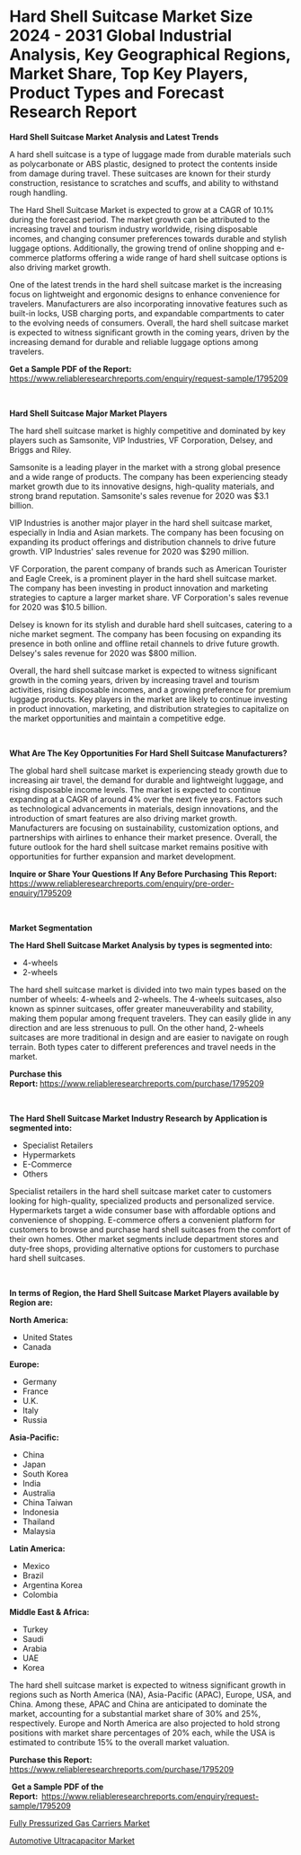 <p><h1>Hard Shell Suitcase Market Size 2024 - 2031 Global Industrial Analysis, Key Geographical Regions, Market Share, Top Key Players, Product Types and Forecast Research Report</h1></p><p><strong>Hard Shell Suitcase Market Analysis and Latest Trends</strong></p>
<p><p>A hard shell suitcase is a type of luggage made from durable materials such as polycarbonate or ABS plastic, designed to protect the contents inside from damage during travel. These suitcases are known for their sturdy construction, resistance to scratches and scuffs, and ability to withstand rough handling.</p><p>The Hard Shell Suitcase Market is expected to grow at a CAGR of 10.1% during the forecast period. The market growth can be attributed to the increasing travel and tourism industry worldwide, rising disposable incomes, and changing consumer preferences towards durable and stylish luggage options. Additionally, the growing trend of online shopping and e-commerce platforms offering a wide range of hard shell suitcase options is also driving market growth.</p><p>One of the latest trends in the hard shell suitcase market is the increasing focus on lightweight and ergonomic designs to enhance convenience for travelers. Manufacturers are also incorporating innovative features such as built-in locks, USB charging ports, and expandable compartments to cater to the evolving needs of consumers. Overall, the hard shell suitcase market is expected to witness significant growth in the coming years, driven by the increasing demand for durable and reliable luggage options among travelers.</p></p>
<p><strong>Get a Sample PDF of the Report:&nbsp;</strong> <a href="https://www.reliableresearchreports.com/enquiry/request-sample/1795209">https://www.reliableresearchreports.com/enquiry/request-sample/1795209</a></p>
<p>&nbsp;</p>
<p><strong>Hard Shell Suitcase Major Market Players</strong></p>
<p><p>The hard shell suitcase market is highly competitive and dominated by key players such as Samsonite, VIP Industries, VF Corporation, Delsey, and Briggs and Riley.</p><p>Samsonite is a leading player in the market with a strong global presence and a wide range of products. The company has been experiencing steady market growth due to its innovative designs, high-quality materials, and strong brand reputation. Samsonite's sales revenue for 2020 was $3.1 billion.</p><p>VIP Industries is another major player in the hard shell suitcase market, especially in India and Asian markets. The company has been focusing on expanding its product offerings and distribution channels to drive future growth. VIP Industries' sales revenue for 2020 was $290 million.</p><p>VF Corporation, the parent company of brands such as American Tourister and Eagle Creek, is a prominent player in the hard shell suitcase market. The company has been investing in product innovation and marketing strategies to capture a larger market share. VF Corporation's sales revenue for 2020 was $10.5 billion.</p><p>Delsey is known for its stylish and durable hard shell suitcases, catering to a niche market segment. The company has been focusing on expanding its presence in both online and offline retail channels to drive future growth. Delsey's sales revenue for 2020 was $800 million.</p><p>Overall, the hard shell suitcase market is expected to witness significant growth in the coming years, driven by increasing travel and tourism activities, rising disposable incomes, and a growing preference for premium luggage products. Key players in the market are likely to continue investing in product innovation, marketing, and distribution strategies to capitalize on the market opportunities and maintain a competitive edge.</p></p>
<p>&nbsp;</p>
<p><strong>What Are The Key Opportunities For Hard Shell Suitcase Manufacturers?</strong></p>
<p><p>The global hard shell suitcase market is experiencing steady growth due to increasing air travel, the demand for durable and lightweight luggage, and rising disposable income levels. The market is expected to continue expanding at a CAGR of around 4% over the next five years. Factors such as technological advancements in materials, design innovations, and the introduction of smart features are also driving market growth. Manufacturers are focusing on sustainability, customization options, and partnerships with airlines to enhance their market presence. Overall, the future outlook for the hard shell suitcase market remains positive with opportunities for further expansion and market development.</p></p>
<p><strong>Inquire or Share Your Questions If Any Before Purchasing This Report:</strong> <a href="https://www.reliableresearchreports.com/enquiry/pre-order-enquiry/1795209">https://www.reliableresearchreports.com/enquiry/pre-order-enquiry/1795209</a></p>
<p>&nbsp;</p>
<p><strong>Market Segmentation</strong></p>
<p><strong>The Hard Shell Suitcase Market Analysis by types is segmented into:</strong></p>
<p><ul><li>4-wheels</li><li>2-wheels</li></ul></p>
<p><p>The hard shell suitcase market is divided into two main types based on the number of wheels: 4-wheels and 2-wheels. The 4-wheels suitcases, also known as spinner suitcases, offer greater maneuverability and stability, making them popular among frequent travelers. They can easily glide in any direction and are less strenuous to pull. On the other hand, 2-wheels suitcases are more traditional in design and are easier to navigate on rough terrain. Both types cater to different preferences and travel needs in the market.</p></p>
<p><strong>Purchase this Report:&nbsp;</strong><a href="https://www.reliableresearchreports.com/purchase/1795209">https://www.reliableresearchreports.com/purchase/1795209</a></p>
<p>&nbsp;</p>
<p><strong>The Hard Shell Suitcase Market Industry Research by Application is segmented into:</strong></p>
<p><ul><li>Specialist Retailers</li><li>Hypermarkets</li><li>E-Commerce</li><li>Others</li></ul></p>
<p><p>Specialist retailers in the hard shell suitcase market cater to customers looking for high-quality, specialized products and personalized service. Hypermarkets target a wide consumer base with affordable options and convenience of shopping. E-commerce offers a convenient platform for customers to browse and purchase hard shell suitcases from the comfort of their own homes. Other market segments include department stores and duty-free shops, providing alternative options for customers to purchase hard shell suitcases.</p></p>
<p>&nbsp;</p>
<p><strong>In terms of Region, the Hard Shell Suitcase Market Players available by Region are:</strong></p>
<p>
    <p> <strong> North America: </strong>
        <ul>
            <li>United States</li>
            <li>Canada</li>
        </ul>
        </p> 
    <p> <strong> Europe: </strong>
        <ul>
            <li>Germany</li>
            <li>France</li>
            <li>U.K.</li>
            <li>Italy</li>
            <li>Russia</li>
        </ul>
        </p> 
    <p> <strong> Asia-Pacific: </strong>
        <ul>
            <li>China</li>
            <li>Japan</li>
            <li>South Korea</li>
            <li>India</li>
            <li>Australia</li>
            <li>China Taiwan</li>
            <li>Indonesia</li>
            <li>Thailand</li>
            <li>Malaysia</li>
        </ul>
        </p> 
    <p> <strong> Latin America: </strong>
        <ul>
            <li>Mexico</li>
            <li>Brazil</li>
            <li>Argentina Korea</li>
            <li>Colombia</li>
        </ul>
        </p> 
    <p> <strong> Middle East & Africa: </strong>
        <ul>
            <li>Turkey</li>
            <li>Saudi</li>
            <li>Arabia</li>
            <li>UAE</li>
            <li>Korea</li>
        </ul>
    </p>
    </p>
<p><p>The hard shell suitcase market is expected to witness significant growth in regions such as North America (NA), Asia-Pacific (APAC), Europe, USA, and China. Among these, APAC and China are anticipated to dominate the market, accounting for a substantial market share of 30% and 25%, respectively. Europe and North America are also projected to hold strong positions with market share percentages of 20% each, while the USA is estimated to contribute 15% to the overall market valuation.</p></p>
<p><strong>Purchase this Report: </strong><a href="https://www.reliableresearchreports.com/purchase/1795209">https://www.reliableresearchreports.com/purchase/1795209</a></p>
<p>&nbsp;<strong>Get a Sample PDF of the Report:&nbsp;&nbsp;</strong><a href="https://www.reliableresearchreports.com/enquiry/request-sample/1795209">https://www.reliableresearchreports.com/enquiry/request-sample/1795209</a></p>
<p><strong></strong></p>
<p><p><a href="https://gratis-rainforest-2ca.notion.site/Fully-Pressurized-Gas-Carriers-Market-Size-Growth-Outlook-from-2024-to-2031-projecting-at-Market-s-184425367fcd48bca3617ffcd39489a7">Fully Pressurized Gas Carriers Market</a></p><p><a href="https://metal-farmhouse-e95.notion.site/Automotive-Ultracapacitor-Market-Share-Market-New-Trends-Analysis-Report-By-Type-By-Application--4aae07aec1784745b65e7a65fa8fc72d">Automotive Ultracapacitor Market</a></p></p>